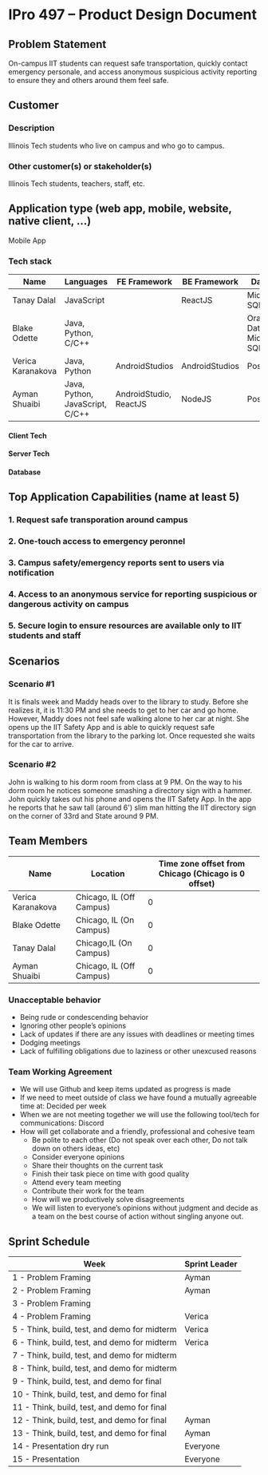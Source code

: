 
# IPro 497 – Product Design Document

## Problem Statement

On-campus IIT students can request safe transportation, quickly contact emergency personale, and access anonymous suspicious activity reporting to ensure they and others around them feel safe.

## Customer

### Description
Illinois Tech students who live on campus and who go to campus.

### Other customer(s) or stakeholder(s)
Illinois Tech students, teachers, staff, etc. 
 
## Application type (web app, mobile, website, native client, …)
Mobile App

### Tech stack

| **Name** | **Languages** | **FE Framework** | **BE Framework** | **Database** |
| --- | --- | --- | --- | --- |
| Tanay Dalal | JavaScript |  |  ReactJS |  Microsoft SQL Server  |
| Blake Odette | Java, Python, C/C++ | | | Oracle Database, Microsoft SQL Server |
| Verica Karanakova | Java, Python | AndroidStudios | AndroidStudios | PostgreSQL |
| Ayman Shuaibi | Java, Python, JavaScript, C/C++ | AndroidStudio, ReactJS | NodeJS | PostgreSQL |

#### Client Tech 

#### Server Tech

#### Database

## Top Application Capabilities (name at least 5)

### 1. Request safe transporation around campus

### 2. One-touch access to emergency peronnel

### 3. Campus safety/emergency reports sent to users via notification 

### 4. Access to an anonymous service for reporting suspicious or dangerous activity on campus

### 5. Secure login to ensure resources are available only to IIT students and staff


## Scenarios

### Scenario #1
It is finals week and Maddy heads over to the library to study.  Before she realizes it, it is 11:30 PM and she needs to get to her car and go home.  However, Maddy does not feel safe walking alone to her car at night.  She opens up the IIT Safety App and is able to quickly request safe transportation from the library to the parking lot.  Once requested she waits for the car to arrive.

### Scenario #2
John is walking to his dorm room from class at 9 PM.  On the way to his dorm room he notices someone smashing a directory sign with a hammer.  John quickly takes out his phone and opens the IIT Safety App.  In the app he reports that he saw tall (around 6') slim man hitting the IIT directory sign on the corner of 33rd and State around 9 PM. 


## Team Members
| **Name** | **Location** | **Time zone offset from Chicago (Chicago is 0 offset)** |
| --- | --- | --- |
| Verica Karanakova | Chicago, IL (Off Campus) | 0 |
| Blake Odette | Chicago, IL (On Campus) | 0 |	
| Tanay Dalal | Chicago,IL (On Campus)  | 0 |	
| Ayman Shuaibi | Chicago, IL (Off Campus) | 0 |		
		
### Unacceptable behavior
- Being rude or condescending behavior
- Ignoring other people’s opinions
- Lack of updates if there are any issues with deadlines or meeting times
- Dodging meetings
- Lack of fulfilling obligations due to laziness or other unexcused reasons 

### Team Working Agreement
- We will use Github and keep items updated as progress is made
- If we need to meet outside of class we have found a mutually agreeable time at: Decided per week
- When we are not meeting together we will use the following tool/tech for communications: Discord
- How will get collaborate and a friendly, professional and cohesive team
  - Be polite to each other (Do not speak over each other, Do not talk down on others ideas, etc)
  - Consider everyone opinions
  - Share their thoughts on the current task
  - Finish their task piece on time with good quality
  - Attend every team meeting
  - Contribute their work for the team
  - How will we productively solve disagreements
  - We will listen to everyone’s opinions without judgment and decide as a team on the best course of action without singling anyone out.

## Sprint Schedule

| Week | Sprint Leader |
| --------  | ------------------- |
| 1 - Problem Framing                                 | Ayman |
| 2 - Problem Framing                                 | Ayman |
| 3 - Problem Framing                                 |  |
| 4 - Problem Framing                                 | Verica |
| 5 - Think, build, test, and demo for midterm        | Verica |
| 6 - Think, build, test, and demo for midterm        | Verica |
| 7 - Think, build, test, and demo for midterm        |  |
| 8 - Think, build, test, and demo for midterm        |  |
| 9 - Think, build, test, and demo for final          |  |
| 10 - Think, build, test, and demo for final	      |    |
| 11 - Think, build, test, and demo for final         |   |
| 12 - Think, build, test, and demo for final         | Ayman |
| 13 - Think, build, test, and demo for final         | Ayman |
| 14 - Presentation dry run                           | Everyone |
| 15 - Presentation                                   | Everyone |
